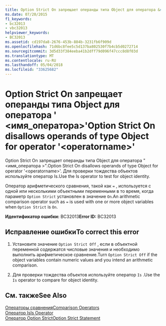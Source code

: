 ```yaml
---
title: Option Strict On запрещает операнды типа Object для оператора &#39; &lt;имя_оператора&gt;&#39;
ms.date: 07/20/2015
f1_keywords:
- bc32013
- vbc32013
helpviewer_keywords:
- BC32013
ms.assetid: cd197da8-2676-453b-884b-3231fb6f909d
ms.openlocfilehash: 71d6bc8fee5c5d137ba802530f7b4cb5d0272714
ms.sourcegitcommit: 3d5d33f384eeba41b2dff79d096f47ccc8d8f03d
ms.translationtype: MT
ms.contentlocale: ru-RU
ms.lasthandoff: 05/04/2018
ms.locfileid: "33625682"
---
```

# <a name="option-strict-on-disallows-operands-of-type-object-for-operator-39ltoperatornamegt39"></a><span data-ttu-id="61d13-102">Option Strict On запрещает операнды типа Object для оператора &#39; &lt;имя_оператора&gt;&#39;</span><span class="sxs-lookup"><span data-stu-id="61d13-102">Option Strict On disallows operands of type Object for operator &#39;&lt;operatorname&gt;&#39;</span></span>
<span data-ttu-id="61d13-103">Option Strict On запрещает операнды типа Object для оператора "\<имя_оператора >".</span><span class="sxs-lookup"><span data-stu-id="61d13-103">Option Strict On disallows operands of type Object for operator '\<operatorname>'.</span></span> <span data-ttu-id="61d13-104">Для проверки тождества объектов используйте оператор Is.</span><span class="sxs-lookup"><span data-stu-id="61d13-104">Use the Is operator to test for object identity.</span></span>  
  
 <span data-ttu-id="61d13-105">Оператор арифметического сравнения, такой как `=` , используется с одной или несколькими объектными переменными в то время, когда параметр `Option Strict` установлен в значение `On`.</span><span class="sxs-lookup"><span data-stu-id="61d13-105">An arithmetic comparison operator such as `=` is used with one or more object variables when `Option Strict` is `On`.</span></span>  
  
 <span data-ttu-id="61d13-106">**Идентификатор ошибки:** BC32013</span><span class="sxs-lookup"><span data-stu-id="61d13-106">**Error ID:** BC32013</span></span>  
  
## <a name="to-correct-this-error"></a><span data-ttu-id="61d13-107">Исправление ошибки</span><span class="sxs-lookup"><span data-stu-id="61d13-107">To correct this error</span></span>  
  
1.  <span data-ttu-id="61d13-108">Установите значение `Option Strict Off` , если в объектной переменной содержатся числовые значения и необходимо выполнить арифметическое сравнение.</span><span class="sxs-lookup"><span data-stu-id="61d13-108">Turn `Option Strict Off` if the object variables contain numeric values and you intend an arithmetic comparison.</span></span>  
  
2.  <span data-ttu-id="61d13-109">Для проверки тождества объектов используйте оператор `Is` .</span><span class="sxs-lookup"><span data-stu-id="61d13-109">Use the `Is` operator to compare for object identity.</span></span>  
  
## <a name="see-also"></a><span data-ttu-id="61d13-110">См. также</span><span class="sxs-lookup"><span data-stu-id="61d13-110">See Also</span></span>  
 [<span data-ttu-id="61d13-111">Операторы сравнения</span><span class="sxs-lookup"><span data-stu-id="61d13-111">Comparison Operators</span></span>](../../visual-basic/language-reference/operators/comparison-operators.md)  
 [<span data-ttu-id="61d13-112">Оператор Is</span><span class="sxs-lookup"><span data-stu-id="61d13-112">Is Operator</span></span>](../../visual-basic/language-reference/operators/is-operator.md)  
 [<span data-ttu-id="61d13-113">Оператор Option Strict</span><span class="sxs-lookup"><span data-stu-id="61d13-113">Option Strict Statement</span></span>](../../visual-basic/language-reference/statements/option-strict-statement.md)
